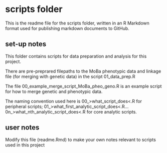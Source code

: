scripts folder
================

This is the readme file for the scripts folder, written in an R Markdown format used for publishing markdown documents to GitHub.

set-up notes
------------

This folder contains scripts for data preparation and analysis for this project.

There are pre-preprared filepaths to the MoBa phenotypic data and linkage file (for merging with genetic data) in the script 01\_data\_prep.R

The file 00\_example\_merge\_script\_MoBa\_pheo\_geno.R is an example script for how to merge genetic and phenotypic data.

The naming convention used here is 00\_&gt;what\_script\_does&lt;.R for peripheral scripts; 01\_&gt;what\_first\_analytic\_script\_does&lt;.R... 0n\_&gt;what\_nth\_analytic\_script\_does&lt;.R for core analytic scripts.

user notes
----------

Modify this file (readme.Rmd) to make your own notes relevant to scripts used in this project
